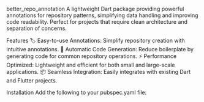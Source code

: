 better_repo_annotation
A lightweight Dart package providing powerful annotations for repository patterns, simplifying data handling and improving code readability. Perfect for projects that require clean architecture and separation of concerns.

Features
🏷️ Easy-to-use Annotations: Simplify repository creation with intuitive annotations.
🔄 Automatic Code Generation: Reduce boilerplate by generating code for common repository operations.
⚡ Performance Optimized: Lightweight and efficient for both small and large-scale applications.
📦 Seamless Integration: Easily integrates with existing Dart and Flutter projects.

Installation
Add the following to your pubspec.yaml file:
